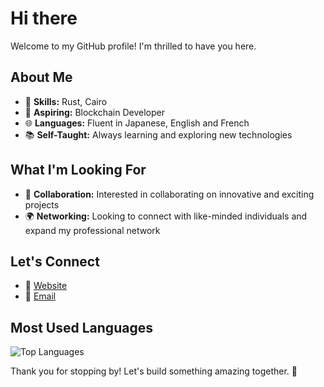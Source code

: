 # Hi there

Welcome to my GitHub profile! I'm thrilled to have you here.

## About Me
- 🌟 **Skills:** Rust, Cairo
- 🚀 **Aspiring:** Blockchain Developer
- 🌐 **Languages:** Fluent in Japanese, English and French
- 📚 **Self-Taught:** Always learning and exploring new technologies

## What I'm Looking For
- 🤝 **Collaboration:** Interested in collaborating on innovative and exciting projects
- 🌍 **Networking:** Looking to connect with like-minded individuals and expand my professional network

## Let's Connect
- 💼 [Website](https://augustin-v.vercel.app/)
- 📧 [Email](mailto:avilletardpiano@gmail.com)

## Most Used Languages
![Top Languages](https://github-readme-stats.vercel.app/api/top-langs/?username=augustin-v&layout=compact&theme=radical)



Thank you for stopping by! Let's build something amazing together. 🚀
